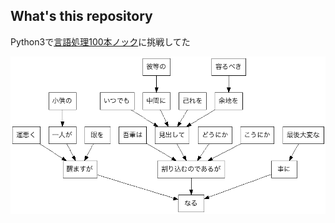 ## What's this repository

Python3で[言語処理100本ノック](http://www.cl.ecei.tohoku.ac.jp/nlp100/)に挑戦してた

![q44](/ch5/q44.png)
